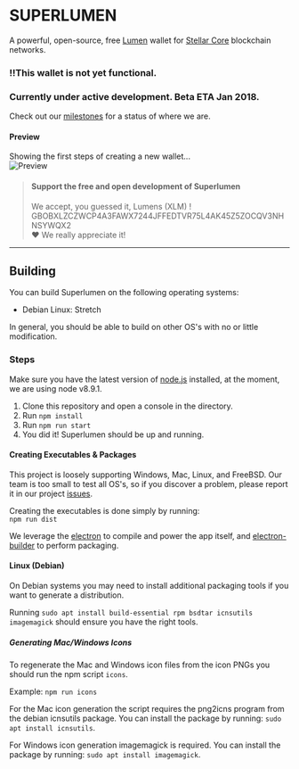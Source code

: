 # SUPERLUMEN
A powerful, open-source, free [Lumen](https://www.stellar.org/lumens/) wallet for [Stellar Core](https://www.stellar.org/) blockchain networks.

### !!This wallet is not yet functional.
### Currently under active development. **Beta ETA Jan 2018.**

Check out our [milestones](https://github.com/super-lumen/superlumen-gui/milestones) for a status of where we are.

#### Preview
Showing the first steps of creating a new wallet...  
![Preview](https://thumbs.gfycat.com/SecondaryThirdEland-size_restricted.gif)

> #### Support the free and open development of Superlumen
> We accept, you guessed it, Lumens (XLM) ! 
> GBOBXLZCZWCP4A3FAWX7244JFFEDTVR75L4AK45Z5ZOCQV3NHNSYWQX2  
> ❤ We really appreciate it!

---

## Building
You can build Superlumen on the following operating systems:
- Debian Linux: Stretch

In general, you should be able to build on other OS's with no or little modification.

### Steps
Make sure you have the latest version of [node.js](https://nodejs.org/) installed, at the moment, we are using node v8.9.1.

1. Clone this repository and open a console in the directory.
2. Run ```npm install```
3. Run ```npm run start```
4. You did it! Superlumen should be up and running.

#### Creating Executables & Packages
This project is loosely supporting Windows, Mac, Linux, and FreeBSD. Our team is too small to test all OS's, so if you discover a problem, please report it in our project [issues](https://github.com/super-lumen/superlumen-gui/issues).

Creating the executables is done simply by running:   
```npm run dist```  

We leverage the [electron](https://electronjs.org/) to compile and power the app itself, and [electron-builder](https://github.com/electron-userland/electron-builder) to perform packaging.

#### Linux (Debian)
On Debian systems you may need to install additional packaging tools if you want to generate a distribution.

Running ```sudo apt install build-essential rpm bsdtar icnsutils imagemagick``` should ensure you have the right tools.

##### Generating Mac/Windows Icons
To regenerate the Mac and Windows icon files from the icon PNGs you should run the npm script ```icons```.

Example: ```npm run icons```

For the Mac icon generation the script requires the png2icns program from the debian icnsutils package. 
You can install the package by running: ```sudo apt install icnsutils```.

For Windows icon generation imagemagick is required.
You can install the package by running: ```sudo apt install imagemagick```.

